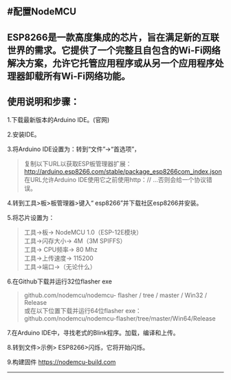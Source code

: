 #配置NodeMCU 
----
ESP8266是一款高度集成的芯片，旨在满足新的互联世界的需求。它提供了一个完整且自包含的Wi-Fi网络解决方案，允许它托管应用程序或从另一个应用程序处理器卸载所有Wi-Fi网络功能。
----

## 使用说明和步骤：
1.下载最新版本的Arduino IDE。(官网)     

2.安装IDE。     

3.将Arduino IDE设置为：转到“文件”->“首选项”，
>复制以下URL以获取ESP板管理器扩展：http://arduino.esp8266.com/stable/package_esp8266com_index.json     
>在URL允许Arduino IDE使用它之前使用http：// ...否则会给一个协议错误。     

4.转到工具>板>板管理器>键入“ esp8266”并下载社区esp8266并安装。     

5.将芯片设置为：       
>工具->板-> NodeMCU 1.0（ESP-12E模块）     
>工具->闪存大小-> 4M（3M SPIFFS）     
>工具-> CPU频率-> 80 Mhz     
>工具->上传速度-> 115200    
>工具->端口->（无论什么）    

6.在Github下载并运行32位flasher exe     
>github.com/nodemcu/nodemcu- flasher / tree / master / Win32 / Release     
>或在以下位置下载并运行64位flasher exe：github.com/nodemcu/nodemcu-flasher/tree/master/Win64/Release    

7.在Arduino IDE中，寻找老式的Blink程序。加载，编译和上传。    

8.转到文件>示例> ESP8266>闪烁，它将开始闪烁。     

9.构建固件  https://nodemcu-build.com     

-----
